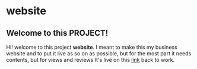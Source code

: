 # website
## Welcome to this PROJECT!

Hi! welcome to this project **website**. I meant to make this my business website and to put it live as so on as possible, but for the most part it needs contents, but for views and reviews It's live on this [link](https://thekiwidev.github.io/website/)
back to work.
